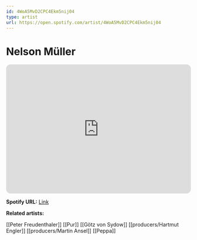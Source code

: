 ```yaml
---
id: 4WoA5MvD2CPC4Ekm5nij04
type: artist
url: https://open.spotify.com/artist/4WoA5MvD2CPC4Ekm5nij04
---
```

# Nelson Müller

<iframe style="border-radius:12px" src="https://open.spotify.com/embed/artist/4WoA5MvD2CPC4Ekm5nij04" width="100%" height="352" frameBorder="0" allowfullscreen="" allow="autoplay; clipboard-write; encrypted-media; fullscreen; picture-in-picture" loading="lazy"></iframe>

**Spotify URL:** [Link](https://open.spotify.com/artist/4WoA5MvD2CPC4Ekm5nij04)

**Related artists:**

[[Peter Freudenthaler]]
[[Pur]]
[[Götz von Sydow]]
[[producers/Hartmut Engler]]
[[producers/Martin Ansel]]
[[Peppa]]
